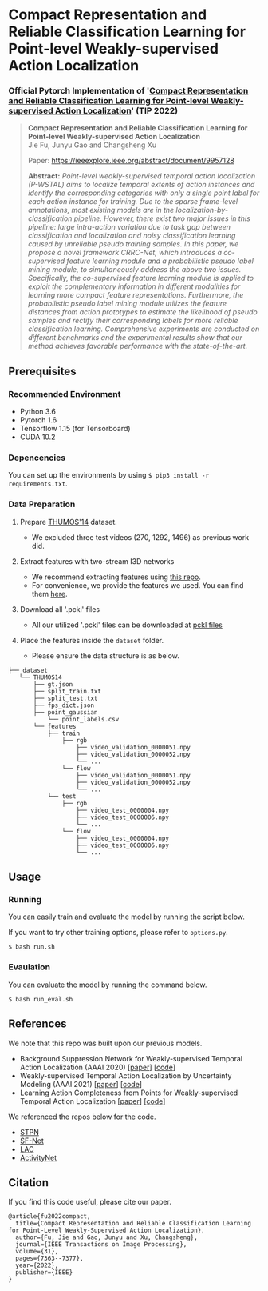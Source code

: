 # Compact Representation and Reliable Classification Learning for Point-level Weakly-supervised Action Localization
### Official Pytorch Implementation of '[Compact Representation and Reliable Classification Learning for Point-level Weakly-supervised Action Localization](https://arxiv.org/abs/2108.05029)' (TIP 2022)

> **Compact Representation and Reliable Classification Learning for Point-level Weakly-supervised Action Localization**<br>
> Jie Fu, Junyu Gao and Changsheng Xu
>
> Paper: https://ieeexplore.ieee.org/abstract/document/9957128
>
> **Abstract:** *Point-level weakly-supervised temporal action localization (P-WSTAL) aims to localize temporal extents of action instances and identify the corresponding categories with only a single point label for each action instance for training. Due to the sparse frame-level annotations, most existing models are in the localization-by-classification pipeline. However, there exist two major issues in this pipeline: large intra-action variation due to task gap between classification and localization and noisy classification learning caused by unreliable pseudo training samples. In this paper, we propose a novel framework CRRC-Net, which introduces a co-supervised feature learning module and a probabilistic pseudo label mining module, to simultaneously address the above two issues. Specifically, the co-supervised feature learning module is applied to exploit the complementary information in different modalities for learning more compact feature representations. Furthermore, the probabilistic pseudo label mining module utilizes the feature distances from action prototypes to estimate the likelihood of pseudo samples and rectify their corresponding labels for more reliable classification learning. Comprehensive experiments are conducted on different benchmarks and the experimental results show that our method achieves favorable performance with the state-of-the-art.*


## Prerequisites
### Recommended Environment
* Python 3.6
* Pytorch 1.6
* Tensorflow 1.15 (for Tensorboard)
* CUDA 10.2

### Depencencies
You can set up the environments by using `$ pip3 install -r requirements.txt`.

### Data Preparation
1. Prepare [THUMOS'14](https://www.crcv.ucf.edu/THUMOS14/) dataset.
    - We excluded three test videos (270, 1292, 1496) as previous work did.

2. Extract features with two-stream I3D networks
    - We recommend extracting features using [this repo](https://github.com/piergiaj/pytorch-i3d).
    - For convenience, we provide the features we used. You can find them [here](https://drive.google.com/file/d/1NqaDRo782bGZKo662I0rI_cvpDT67VQU/view?usp=sharing).

3. Download all '.pckl' files
    - All our utilized '.pckl' files can be downloaded at [pckl files](https://drive.google.com/drive/u/0/folders/1saiY1gDgUATO5cs69EEUtShCKD2J6mSS)

4. Place the features inside the `dataset` folder.
    - Please ensure the data structure is as below.
   
~~~~
├── dataset
   └── THUMOS14
       ├── gt.json
       ├── split_train.txt
       ├── split_test.txt
       ├── fps_dict.json
       ├── point_gaussian
           └── point_labels.csv
       └── features
           ├── train
               ├── rgb
                   ├── video_validation_0000051.npy
                   ├── video_validation_0000052.npy
                   └── ...
               └── flow
                   ├── video_validation_0000051.npy
                   ├── video_validation_0000052.npy
                   └── ...
           └── test
               ├── rgb
                   ├── video_test_0000004.npy
                   ├── video_test_0000006.npy
                   └── ...
               └── flow
                   ├── video_test_0000004.npy
                   ├── video_test_0000006.npy
                   └── ...
~~~~

## Usage

### Running
You can easily train and evaluate the model by running the script below.

If you want to try other training options, please refer to `options.py`.

~~~~
$ bash run.sh
~~~~

### Evaulation

You can evaluate the model by running the command below.

~~~~
$ bash run_eval.sh
~~~~

## References
We note that this repo was built upon our previous models.
* Background Suppression Network for Weakly-supervised Temporal Action Localization (AAAI 2020) [[paper](https://arxiv.org/abs/1911.09963)] [[code](https://github.com/Pilhyeon/BaSNet-pytorch)]
* Weakly-supervised Temporal Action Localization by Uncertainty Modeling (AAAI 2021) [[paper](https://arxiv.org/abs/2006.07006)] [[code](https://github.com/Pilhyeon/WTAL-Uncertainty-Modeling)]
* Learning Action Completeness from Points for Weakly-supervised Temporal Action Localization [[paper](https://arxiv.org/abs/2108.05029)] [[code](https://github.com/Pilhyeon/Learning-Action-Completeness-from-Points)]

We referenced the repos below for the code.

* [STPN](https://github.com/bellos1203/STPN)
* [SF-Net](https://github.com/Flowerfan/SF-Net)
* [LAC](https://github.com/Pilhyeon/Learning-Action-Completeness-from-Points)
* [ActivityNet](https://github.com/activitynet/ActivityNet)

## Citation
If you find this code useful, please cite our paper.

~~~~
@article{fu2022compact,
  title={Compact Representation and Reliable Classification Learning for Point-Level Weakly-Supervised Action Localization},
  author={Fu, Jie and Gao, Junyu and Xu, Changsheng},
  journal={IEEE Transactions on Image Processing},
  volume={31},
  pages={7363--7377},
  year={2022},
  publisher={IEEE}
}
~~~~
